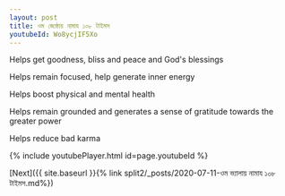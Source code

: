 ```yaml
---
layout: post
title: ওম জ্যেষ্ঠায় নামায ১০৮ টাইমস
youtubeId: Wo8ycjIF5Xo
---
```

 
 
Helps get goodness, bliss and peace and God's blessings
 
Helps remain focused, help generate inner energy 
 
Helps boost physical and mental health 
 
Helps remain grounded and generates a sense of gratitude towards the greater power 
 
Helps reduce bad karma
 
 
 
 


{% include youtubePlayer.html id=page.youtubeId %}
 
[Next]({{ site.baseurl }}{% link  split2/_posts/2020-07-11-ওম ভ্যালায় নামায ১০৮ টাইমস.md%})
 
